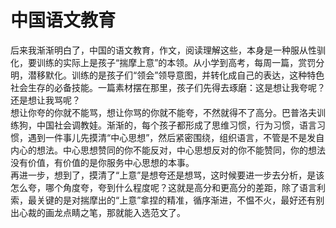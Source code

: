 # 中国语文教育
后来我渐渐明白了，中国的语文教育，作文，阅读理解这些，本身是一种服从性驯化，要训练的实际上是孩子“揣摩上意”的本领。从小学到高考，每周一篇，赏罚分明，潜移默化。训练的是孩子们“领会”领导意图，并转化成自己的表达，这种特色社会生存的必备技能。一篇素材摆在那里，孩子们先得去琢磨：这是想让我夸呢？还是想让我骂呢？  
想让你夸的你就不能骂，想让你骂的你就不能夸，不然就得不了高分。巴普洛夫训练狗，中国社会调教娃。渐渐的，每个孩子都形成了思维习惯，行为习惯，语言习惯，遇到一件事儿先摸清“中心思想”，然后紧密围绕，组织语言，不管是不是发自内心的想法。中心思想赞同的你不能反对，中心思想反对的你不能赞同，你的想法没有价值，有价值的是你服务中心思想的本事。  
再进一步，想到了，摸清了“上意”是想夸还是想骂，这时候要进一步去分析，是该怎么夸，哪个角度夸，夸到什么程度呢？这就是高分和更高分的差距，除了语言利索，最关键的是对揣摩出的“上意”拿捏的精准，循序渐进，不愠不火，最好还有别出心裁的画龙点睛之笔，那就能入选范文了。
